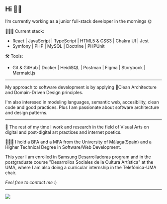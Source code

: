 ## Hi 👋🏻 

I’m currently working as a junior full-stack developer in the mornings 🌞

👩🏻‍💻 Current stack:
* React | JavaScript | TypeScript | HTML5 & CSS3 | Chakra UI | Jest
* Symfony | PHP | MySQL | Doctrine | PHPUnit 

🛠 Tools:
* Git & GitHub | Docker | HeidiSQL | Postman | Figma | Storybook | Mermaid.js

---

My approach to software development is by applying 🌿Clean Architecture and Domain-Driven Design principles.

I'm also interesed in modeling languages, semantic web, accesibility, clean code and good practices. Plus I am passionate about software architecture and design patterns. 


---

🌼 The rest of my time I work and research in the field of Visual Arts on digital and post-digital art practices and internet poetics. 

👩🏻‍🎓 I hold a BFA and a MFA from the University of Málaga(Spain) and a Higher Technical Degree in Software/Web Development.

This year I am enrolled in Samsung Desarrolladoras program and in the postgraduate course "Desarrollos Sociales de la Cultura Artística" at the UMA, where I am also doing a curricular internship in the Telefónica-UMA chair.

*Feel free to contact me* :)

---

![](https://komarev.com/ghpvc/?username=HadalyVillasclaras&color=lightgrey)
